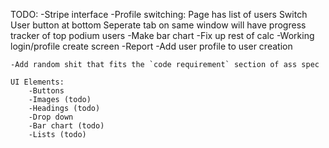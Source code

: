 ﻿TODO:
	-Stripe interface
	-Profile switching:
		Page has list of users
		Switch User button at bottom
		Seperate tab on same window will have progress tracker of top podium users
			-Make bar chart
	-Fix up rest of calc
	-Working login/profile create screen
	-Report
	-Add user profile to user creation

	-Add random shit that fits the `code requirement` section of ass spec

	UI Elements:
		-Buttons
		-Images (todo)
		-Headings (todo)
		-Drop down
		-Bar chart (todo)
		-Lists (todo)
